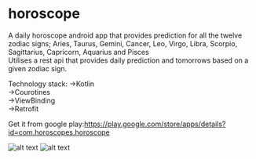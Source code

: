 # horoscope
A daily horoscope android app that provides prediction for all the twelve zodiac signs;
Aries, Taurus, Gemini, Cancer, Leo, Virgo, Libra, Scorpio, Sagittarius, Capricorn, Aquarius and Pisces
<br />
Utilises a rest api that provides daily prediction and tomorrows based on a given zodiac sign.

Technology stack:
->Kotlin
<br />
->Courotines
<br />
->ViewBinding
<br />
->Retrofit

Get it from google play:https://play.google.com/store/apps/details?id=com.horoscopes.horoscope

![alt text](https://play-lh.googleusercontent.com/rEgYa0JaWXIkBtS_zeGpyQEhiDdMzPhaLPaucZrM5YAUmskfOQcklxLE57yjBiY_0E8=w1600-h768-rw)
![alt text](https://play-lh.googleusercontent.com/Msy-crFEo_1m1l1K1Cb2l-9oRYraMWwSm7KaBOS-Fb5UAUN8YKfYPA_V0N303FZ4obZL=w1600-h768-rw)
